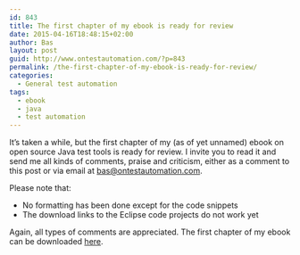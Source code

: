 ```yaml
---
id: 843
title: The first chapter of my ebook is ready for review
date: 2015-04-16T18:48:15+02:00
author: Bas
layout: post
guid: http://www.ontestautomation.com/?p=843
permalink: /the-first-chapter-of-my-ebook-is-ready-for-review/
categories:
  - General test automation
tags:
  - ebook
  - java
  - test automation
---
```

It&#8217;s taken a while, but the first chapter of my (as of yet unnamed) ebook on open source Java test tools is ready for review. I invite you to read it and send me all kinds of comments, praise and criticism, either as a comment to this post or via email at bas@ontestautomation.com.

Please note that:

  * No formatting has been done except for the code snippets
  * The download links to the Eclipse code projects do not work yet

Again, all types of comments are appreciated. The first chapter of my ebook can be downloaded <a href="http://www.ontestautomation.com/ebook_files/essential_java_test_toolkit_first_chapter.pdf" target="_blank">here</a>.